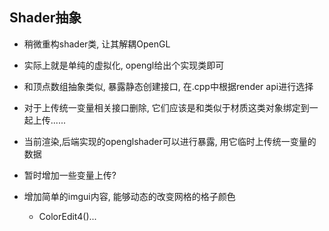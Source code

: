 ## Shader抽象

* 稍微重构shader类, 让其解耦OpenGL
* 实际上就是单纯的虚拟化, opengl给出个实现类即可
* 和顶点数组抽象类似, 暴露静态创建接口, 在.cpp中根据render api进行选择


* 对于上传统一变量相关接口删除, 它们应该是和类似于材质这类对象绑定到一起上传......
* 当前渲染,后端实现的openglshader可以进行暴露, 用它临时上传统一变量的数据

* 暂时增加一些变量上传?
* 增加简单的imgui内容, 能够动态的改变网格的格子颜色
  * ColorEdit4()...